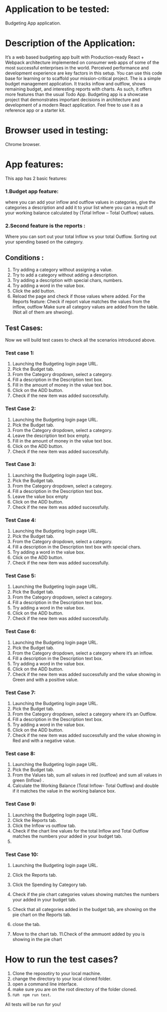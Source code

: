 # Application to be tested:
Budgeting App application.

# Description of the Application:
It’s a web based budgeting app built with Production-ready React + Webpack architecture implemented on consumer web apps of some of the most successful enterprises in the world. Perceived performance and development experience are key factors in this setup. You can use this code base for learning or to scaffold your mission-critical project.
The is a simple budget management application. It tracks inflow and outflow, shows remaining budget, and interesting reports with charts. As such, it offers more features than the usual Todo App.
Budgeting app is a showcase project that demonstrates important decisions in architecture and development of a modern React application.
Feel free to use it as a reference app or a starter kit.

# Browser used in testing:
Chrome browser.

# App features: 

This app has 2 basic features:
### 1.Budget app feature:
where you can add your inflow and outflow values in categories, give the categories a description and add it to your list where you can a result of your working balance  calculated by (Total Inflow – Total Outflow) values.
### 2.Second feature is the reports : 
Where you can sort out your total Inflow vs your total Outflow.
Sorting out your spending based on the category.

## Conditions :
1. Try adding a category without assigning a value.
2. Try to add a category without adding a description.
3. Try adding a description with special chars, numbers.
4. Try adding a word in the value box.
5. Click the add button.
6. Reload the page and check if those values where added.
For the Reports feature:
Check if report value matches the values from the inflow, outflow
Make sure all category values are added from the table. (Not all of them are shwoing).

## Test Cases:
Now we will build test cases to check all the scenarios introduced above. 

### Test case 1: 
1. Launching the Budgeting login page URL.
2. Pick the Budget tab.
3. From the Category dropdown, select a category.
4. Fill a description in the Description text box.
5. Fill in the amount of money in the value text box.
6. Click on the ADD button.
7. Check if the new item was added successfully.

### Test Case 2: 
1. Launching the Budgeting login page URL.
2. Pick the Budget tab.
3. From the Category dropdown, select a category.
4. Leave the description text box empty.
5. Fill in the amount of money in the value text box.
6. Click on the ADD button.
7. Check if the new item was added successfully.

### Test Case 3:
1. Launching the Budgeting login page URL.
2. Pick the Budget tab.
3. From the Category dropdown, select a category.
4. Fill a description in the Description text box.
5. Leave the value box empty
6. Click on the ADD button.
7. Check if the new item was added successfully.

### Test Case 4:
1. Launching the Budgeting login page URL.
2. Pick the Budget tab.
3. From the Category dropdown, select a category.
4. Fill a description in the Description text box with special chars.
5. Try adding a word in the value box.
6. Click on the ADD button.
7. Check if the new item was added successfully.

### Test Case 5:
1. Launching the Budgeting login page URL.
2. Pick the Budget tab.
3. From the Category dropdown, select a category.
4. Fill a description in the Description text box.
5. Try adding a word in the value box.
6. Click on the ADD button.
7. Check if the new item was added successfully.

### Test Case 6:
1. Launching the Budgeting login page URL.
2. Pick the Budget tab.
3. From the Category dropdown, select a category where it’s an inflow.
4. Fill a description in the Description text box.
5. Try adding a word in the value box.
6. Click on the ADD button.
7. Check if the new item was added successfully and the value showing in Green and with a positive value.

### Test Case 7: 
1. Launching the Budgeting login page URL.
2. Pick the Budget tab.
3. From the Category dropdown, select a category where it’s an Outflow.
4. Fill a description in the Description text box.
5. Try adding a word in the value box.
6. Click on the ADD button.
7. Check if the new item was added successfully and the value showing in Red and with a negative value.

### Test case 8: 
1. Launching the Budgeting login page URL.
2. Pick the Budget tab.
3. From the Values tab, sum all values in red (outflow) and sum all values in green (Inflow) .
4. Calculate the Working Balance (Total Inflow- Total Outflow) and double if it matches the value in the working balance box.

### Test Case 9:
1. Launching the Budgeting login page URL.
2. Click the Reports tab.
3. Click the Inflow vs outflow tab.
4. Check if the chart line values for the total Inflow and Total Outflow matches the numbers your added in your budget tab.
5. 

### Test Case 10:
1. Launching the Budgeting login page URL.
2. Click the Reports tab.
3. Click the Spending by Category tab.
4. Check if the pie chart categories values showing matches the numbers your added in your budget tab.
5. Check that all categories added in the budget tab, are showing on the pie chart on the Reports tab.


9. close the tab.
10. Move to the chart tab.
11.Check of the ammuont added by you is showing in the pie chart

 
 # How to run the test cases?
 1. Clone the reposotiry to your local machine.
 2. change the directory to your local cloned folder.
 3. open a command line interface.
 4. make sure you are on the root directory of the folder cloned.
 5. run ``` npm run test```.
 
 All tests will be run for you!
